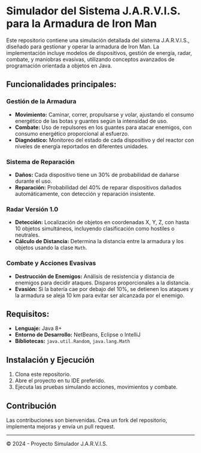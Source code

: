 # Simulador del Sistema J.A.R.V.I.S. para la Armadura de Iron Man

Este repositorio contiene una simulación detallada del sistema J.A.R.V.I.S., diseñado para gestionar y operar la armadura de Iron Man. La implementación incluye modelos de dispositivos, gestión de energía, radar, combate, y maniobras evasivas, utilizando conceptos avanzados de programación orientada a objetos en Java.

## Funcionalidades principales:

### Gestión de la Armadura
- **Movimiento:** Caminar, correr, propulsarse y volar, ajustando el consumo energético de las botas y guantes según la intensidad de uso.
- **Combate:** Uso de repulsores en los guantes para atacar enemigos, con consumo energético proporcional al esfuerzo.
- **Diagnóstico:** Monitoreo del estado de cada dispositivo y del reactor con niveles de energía reportados en diferentes unidades.

### Sistema de Reparación
- **Daños:** Cada dispositivo tiene un 30% de probabilidad de dañarse durante el uso.
- **Reparación:** Probabilidad del 40% de reparar dispositivos dañados automáticamente, con detección y reparación insistente.

### Radar Versión 1.0
- **Detección:** Localización de objetos en coordenadas X, Y, Z, con hasta 10 objetos simultáneos, incluyendo clasificación como hostiles o neutrales.
- **Cálculo de Distancia:** Determina la distancia entre la armadura y los objetos usando la clase `Math`.

### Combate y Acciones Evasivas
- **Destrucción de Enemigos:** Análisis de resistencia y distancia de enemigos para decidir ataques. Disparos proporcionales a la distancia.
- **Evasión:** Si la batería cae por debajo del 10%, se detienen los ataques y la armadura se aleja 10 km para evitar ser alcanzada por el enemigo.

## Requisitos:
- **Lenguaje:** Java 8+
- **Entorno de Desarrollo:** NetBeans, Eclipse o IntelliJ
- **Bibliotecas:** `java.util.Random`, `java.lang.Math`

## Instalación y Ejecución
1. Clona este repositorio.
2. Abre el proyecto en tu IDE preferido.
3. Ejecuta las pruebas simulando acciones, movimientos y combate.

## Contribución
Las contribuciones son bienvenidas. Crea un fork del repositorio, implementa mejoras y envía un pull request.

---
© 2024 - Proyecto Simulador J.A.R.V.I.S.
